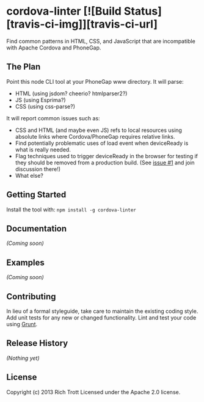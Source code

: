 # cordova-linter [![Build Status][travis-ci-img]][travis-ci-url]

Find common patterns in HTML, CSS, and JavaScript that are incompatible with Apache Cordova and PhoneGap.


## The Plan

Point this node CLI tool at your PhoneGap www directory. It will parse:

* HTML (using jsdom? cheerio? htmlparser2?)
* JS (using Esprima?)
* CSS (using css-parse?)

It will report common issues such as:

* CSS and HTML (and maybe even JS) refs to local resources using absolute links where Cordova/PhoneGap requires relative links.
* Find potentially problematic uses of load event when deviceReady is what is really needed.
* Flag techniques used to trigger deviceReady in the browser for testing if they should be removed from a production build. (See [issue #1](https://github.com/Trott/cordova-linter/issues/1) and join discussion there!)
* What else?

## Getting Started
Install the tool with: `npm install -g cordova-linter`

## Documentation
_(Coming soon)_

## Examples
_(Coming soon)_

## Contributing
In lieu of a formal styleguide, take care to maintain the existing coding style. Add unit tests for any new or changed functionality. Lint and test your code using [Grunt](http://gruntjs.com/).

## Release History
_(Nothing yet)_

## License
Copyright (c) 2013 Rich Trott
Licensed under the Apache 2.0 license.
